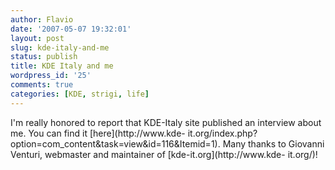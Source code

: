 ```yaml
---
author: Flavio
date: '2007-05-07 19:32:01'
layout: post
slug: kde-italy-and-me
status: publish
title: KDE Italy and me
wordpress_id: '25'
comments: true
categories: [KDE, strigi, life]
---
```


I'm really honored to report that KDE-Italy site published an interview about
me. You can find it [here](http://www.kde-
it.org/index.php?option=com_content&task=view&id=116&Itemid=1). Many thanks to
Giovanni Venturi, webmaster and maintainer of [kde-it.org](http://www.kde-
it.org/)!


